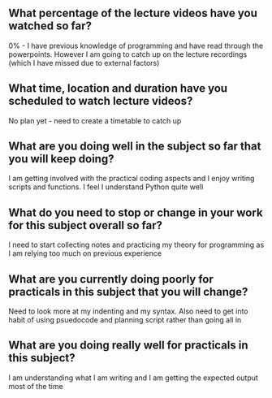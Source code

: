 ## What percentage of the lecture videos have you watched so far?

0% - I have previous knowledge of programming and have read through the powerpoints. However I am going to catch up on
the lecture recordings (which I have missed due to external factors) 

## What time, location and duration have you scheduled to watch lecture videos?

No plan yet - need to create a timetable to catch up 

## What are you doing well in the subject so far that you will keep doing?

I am getting involved with the practical coding aspects and I enjoy writing scripts and functions. I feel I understand Python quite well 

## What do you need to stop or change in your work for this subject overall so far?

I need to start collecting notes and practicing my theory for programming as I am relying too much on previous experience 

## What are you currently doing poorly for practicals in this subject that you will change?

Need to look more at my indenting and my syntax. Also need to get into habit of using psuedocode and planning script rather than 
going all in 

## What are you doing really well for practicals in this subject?

I am understanding what I am writing and I am getting the expected output most of the time 